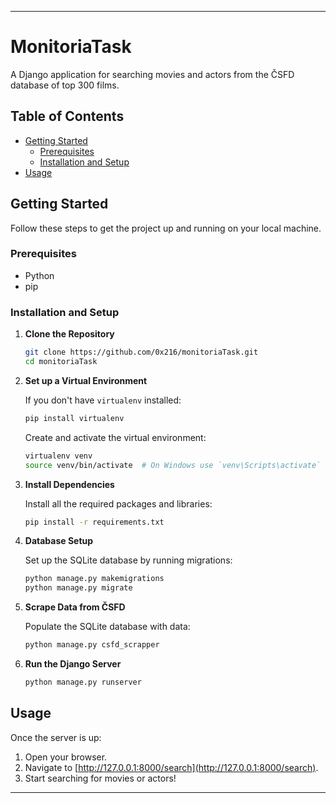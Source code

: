 
---

# MonitoriaTask

A Django application for searching movies and actors from the ČSFD database of top 300 films.

## Table of Contents

- [Getting Started](#getting-started)
  - [Prerequisites](#prerequisites)
  - [Installation and Setup](#installation-and-setup)
- [Usage](#usage)

## Getting Started

Follow these steps to get the project up and running on your local machine.

### Prerequisites

- Python
- pip

### Installation and Setup

1. **Clone the Repository**

    ```bash
    git clone https://github.com/0x216/monitoriaTask.git
    cd monitoriaTask
    ```

2. **Set up a Virtual Environment**

    If you don't have `virtualenv` installed:

    ```bash
    pip install virtualenv
    ```

    Create and activate the virtual environment:

    ```bash
    virtualenv venv
    source venv/bin/activate  # On Windows use `venv\Scripts\activate`
    ```

3. **Install Dependencies**

    Install all the required packages and libraries:

    ```bash
    pip install -r requirements.txt
    ```

4. **Database Setup**

    Set up the SQLite database by running migrations:

    ```bash
    python manage.py makemigrations
    python manage.py migrate
    ```

5. **Scrape Data from ČSFD**

    Populate the SQLite database with data:

    ```bash
    python manage.py csfd_scrapper
    ```

6. **Run the Django Server**

    ```bash
    python manage.py runserver
    ```

## Usage

Once the server is up:

1. Open your browser.
2. Navigate to [http://127.0.0.1:8000/search](http://127.0.0.1:8000/search).
3. Start searching for movies or actors!

---

